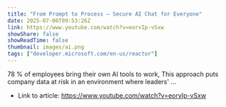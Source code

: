 ```yaml
---
title: "From Prompt to Process – Secure AI Chat for Everyone"
date: 2025-07-06T09:53:26Z
link: https://www.youtube.com/watch?v=eorvIp-vSxw
showShare: false
showReadTime: false
thumbnail: images/ai.png
tags: ["developer.microsoft.com/en-us/reactor"]
---
```

78 % of employees bring their own AI tools to work, This approach puts company data at risk in an environment where leaders' ...

- Link to article: https://www.youtube.com/watch?v=eorvIp-vSxw